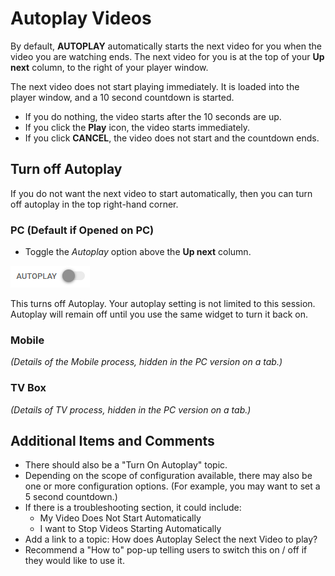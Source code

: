 # Autoplay Videos

By default, **AUTOPLAY** automatically starts the next video for you when the video you are watching ends. The next video for you is at the top of your **Up next** column, to the right of your player window.  

The next video does not start playing immediately. It is loaded into the player window, and a 10 second countdown is started. 
* If you do nothing, the video starts after the 10 seconds are up. 
* If you click the **Play** icon, the video starts immediately. 
* If you click **CANCEL**, the video does not start and the countdown ends. 

## Turn off Autoplay

If you do not want the next video to start automatically, then you can turn off autoplay in the top right-hand corner. 

### PC (Default if Opened on PC)

* Toggle the *Autoplay* option above the **Up next** column.   

![Autoplay Toggle - Off](../images/autoplay.png)

This turns off Autoplay. Your autoplay setting is not limited to this session. Autoplay will remain off until you use the same widget to turn it back on. 

### Mobile

*(Details of the Mobile process, hidden in the PC version on a tab.)*

### TV Box 

*(Details of TV process, hidden in the PC version on a tab.)*

## Additional Items and Comments

* There should also be a "Turn On Autoplay" topic.
* Depending on the scope of configuration available, there may also be one or more configuration options. (For example, you may want to set a 5 second countdown.)
* If there is a troubleshooting section, it could include: 
  * My Video Does Not Start Automatically
  * I want to Stop Videos Starting Automatically
* Add a link to a topic: How does Autoplay Select the next Video to play?
* Recommend a "How to" pop-up telling users to switch this on / off if they would like to use it.  
